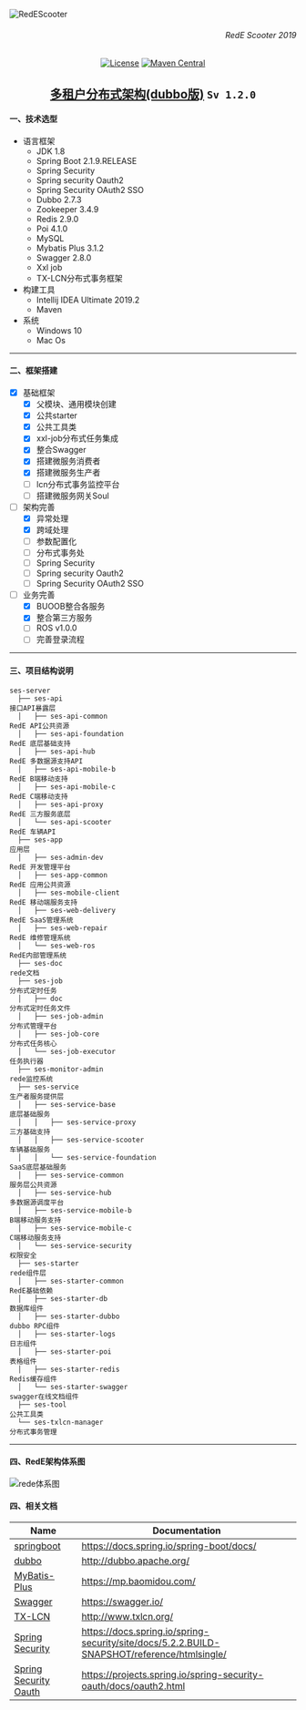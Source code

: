 
![RedEScooter](https://github.com/mrjerryli/ses-server/blob/master/ses-doc/images/redescooter.png)      
###### <div align=right>RedE Scooter 2019

<div align=center>

[![License](https://img.shields.io/badge/License-Apache%202.0-blue.svg?label=license)](https://github.com/mrjerryli/ses-server/blob/master/LICENSE) 
[![Maven Central](https://img.shields.io/maven-central/v/org.apache.maven/apache-maven.svg?label=Maven%20Central)](https://search.maven.org/#search%7Cgav%7C1%7Cg%3A%22org.apache.maven%22%20AND%20a%3A%22apache-maven%22)

</div>

## <div align=center>[多租户分布式架构(dubbo版)](https://github.com/mrjerryli/ses-server) `Sv 1.2.0` 
 
#### 一、技术选型

- 语言框架
	- JDK 1.8
	- Spring Boot 2.1.9.RELEASE
    - Spring Security
    - Spring security Oauth2
    - Spring Security OAuth2 SSO
	- Dubbo 2.7.3
	- Zookeeper 3.4.9
	- Redis 2.9.0
	- Poi 4.1.0
	- MySQL
	- Mybatis Plus  3.1.2
	- Swagger 2.8.0
	- Xxl job 
	- TX-LCN分布式事务框架
- 构建工具
	- Intellij IDEA Ultimate 2019.2
	- Maven
- 系统
	- Windows 10
	- Mac Os

---

#### 二、框架搭建

- [x] 基础框架
    - [x] 父模块、通用模块创建
    - [x] 公共starter
    - [x] 公共工具类
    - [x] xxl-job分布式任务集成
    - [X] 整合Swagger
    - [X] 搭建微服务消费者
    - [X] 搭建微服务生产者
    - [ ] lcn分布式事务监控平台
    - [ ] 搭建微服务网关Soul
- [ ] 架构完善
    - [X] 异常处理
    - [X] 跨域处理
    - [ ] 参数配置化
    - [ ] 分布式事务处
    - [ ] Spring Security
    - [ ] Spring security Oauth2
    - [ ] Spring Security OAuth2 SSO
    
- [ ] 业务完善
    - [X] BUOOB整合各服务
    - [X] 整合第三方服务
    - [ ] ROS v1.0.0
    - [ ] 完善登录流程

---

#### 三、项目结构说明
```text
ses-server
  ├── ses-api                                                         接口API暴露层
  │   ├── ses-api-common                                              RedE API公共资源
  │   ├── ses-api-foundation                                          RedE 底层基础支持
  │   ├── ses-api-hub                                                 RedE 多数据源支持API
  │   ├── ses-api-mobile-b                                            RedE B端移动支持
  │   ├── ses-api-mobile-c                                            RedE C端移动支持
  │   ├── ses-api-proxy                                               RedE 三方服务底层
  │   └── ses-api-scooter                                             RedE 车辆API
  ├── ses-app                                                         应用层
  │   ├── ses-admin-dev                                               RedE 开发管理平台
  │   ├── ses-app-common                                              RedE 应用公共资源 
  │   ├── ses-mobile-client                                           RedE 移动端服务支持
  │   ├── ses-web-delivery                                            RedE SaaS管理系统
  │   ├── ses-web-repair                                              RedE 维修管理系统
  │   └── ses-web-ros                                                 RedE内部管理系统
  ├── ses-doc                                                         rede文档
  ├── ses-job                                                         分布式定时任务
  │   ├── doc                                                         分布式定时任务文件
  │   ├── ses-job-admin                                               分布式管理平台
  │   ├── ses-job-core                                                分布式任务核心
  │   └── ses-job-executor                                            任务执行器
  ├── ses-monitor-admin                                               rede监控系统
  ├── ses-service                                                     生产者服务提供层
  │   ├── ses-service-base                                            底层基础服务
  │   │   ├── ses-service-proxy                                       三方基础支持
  │   │   ├── ses-service-scooter                                     车辆基础服务
  │   │   └── ses-service-foundation                                  SaaS底层基础服务
  │   ├── ses-service-common                                          服务层公共资源
  │   ├── ses-service-hub                                             多数据源调度平台
  │   ├── ses-service-mobile-b                                        B端移动服务支持
  │   ├── ses-service-mobile-c                                        C端移动服务支持
  │   └── ses-service-security                                        权限安全
  ├── ses-starter                                                     rede组件层
  │   ├── ses-starter-common                                          RedE基础依赖
  │   ├── ses-starter-db                                              数据库组件
  │   ├── ses-starter-dubbo                                           dubbo RPC组件
  │   ├── ses-starter-logs                                            日志组件
  │   ├── ses-starter-poi                                             表格组件
  │   ├── ses-starter-redis                                           Redis缓存组件
  │   └── ses-starter-swagger                                         swagger在线文档组件
  ├── ses-tool                                                        公共工具类
  └── ses-txlcn-manager                                               分布式事务管理
```
---

#### 四、RedE架构体系图

![rede体系图](https://github.com/mrjerryli/ses-server/blob/master/ses-doc/images/rede.png)

#### 四、相关文档

| Name | Documentation|
| ---------- | ---------------------------------------- |
| [springboot](https://docs.spring.io/spring-boot/docs/) | https://docs.spring.io/spring-boot/docs/ |
| [dubbo](http://dubbo.apache.org/en-us/) | http://dubbo.apache.org/ |      
| [MyBatis-Plus](https://mp.baomidou.com/) |https://mp.baomidou.com/|
| [Swagger](https://swagger.io/#)|https://swagger.io/|
| [TX-LCN](http://www.txlcn.org/)|http://www.txlcn.org/|
| [Spring Security](https://docs.spring.io/spring-security/site/docs/5.2.2.BUILD-SNAPSHOT/reference/htmlsingle/)|https://docs.spring.io/spring-security/site/docs/5.2.2.BUILD-SNAPSHOT/reference/htmlsingle/|
| [Spring Security Oauth](https://projects.spring.io/spring-security-oauth/docs/oauth2.html)|https://projects.spring.io/spring-security-oauth/docs/oauth2.html|
